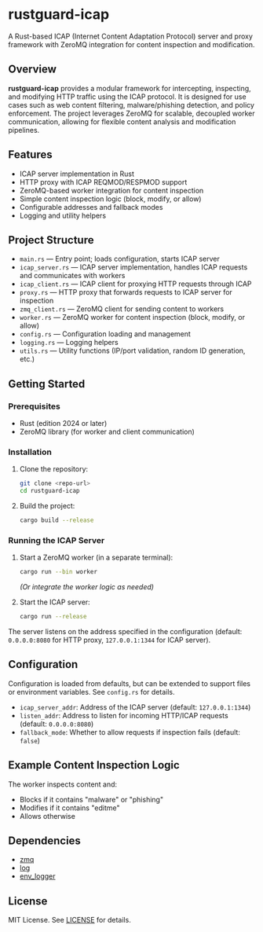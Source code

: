 # rustguard-icap

A Rust-based ICAP (Internet Content Adaptation Protocol) server and proxy framework with ZeroMQ integration for content inspection and modification.

## Overview

**rustguard-icap** provides a modular framework for intercepting, inspecting, and modifying HTTP traffic using the ICAP protocol. It is designed for use cases such as web content filtering, malware/phishing detection, and policy enforcement. The project leverages ZeroMQ for scalable, decoupled worker communication, allowing for flexible content analysis and modification pipelines.

## Features
- ICAP server implementation in Rust
- HTTP proxy with ICAP REQMOD/RESPMOD support
- ZeroMQ-based worker integration for content inspection
- Simple content inspection logic (block, modify, or allow)
- Configurable addresses and fallback modes
- Logging and utility helpers

## Project Structure

- `main.rs` — Entry point; loads configuration, starts ICAP server
- `icap_server.rs` — ICAP server implementation, handles ICAP requests and communicates with workers
- `icap_client.rs` — ICAP client for proxying HTTP requests through ICAP
- `proxy.rs` — HTTP proxy that forwards requests to ICAP server for inspection
- `zmq_client.rs` — ZeroMQ client for sending content to workers
- `worker.rs` — ZeroMQ worker for content inspection (block, modify, or allow)
- `config.rs` — Configuration loading and management
- `logging.rs` — Logging helpers
- `utils.rs` — Utility functions (IP/port validation, random ID generation, etc.)

## Getting Started

### Prerequisites
- Rust (edition 2024 or later)
- ZeroMQ library (for worker and client communication)

### Installation
1. Clone the repository:
   ```sh
   git clone <repo-url>
   cd rustguard-icap
   ```
2. Build the project:
   ```sh
   cargo build --release
   ```

### Running the ICAP Server

1. Start a ZeroMQ worker (in a separate terminal):
   ```sh
   cargo run --bin worker
   ```
   *(Or integrate the worker logic as needed)*

2. Start the ICAP server:
   ```sh
   cargo run --release
   ```

The server listens on the address specified in the configuration (default: `0.0.0.0:8080` for HTTP proxy, `127.0.0.1:1344` for ICAP server).

## Configuration

Configuration is loaded from defaults, but can be extended to support files or environment variables. See `config.rs` for details.

- `icap_server_addr`: Address of the ICAP server (default: `127.0.0.1:1344`)
- `listen_addr`: Address to listen for incoming HTTP/ICAP requests (default: `0.0.0.0:8080`)
- `fallback_mode`: Whether to allow requests if inspection fails (default: `false`)

## Example Content Inspection Logic

The worker inspects content and:
- Blocks if it contains "malware" or "phishing"
- Modifies if it contains "editme"
- Allows otherwise

## Dependencies
- [zmq](https://crates.io/crates/zmq)
- [log](https://crates.io/crates/log)
- [env_logger](https://crates.io/crates/env_logger)

## License

MIT License. See [LICENSE](LICENSE) for details. 